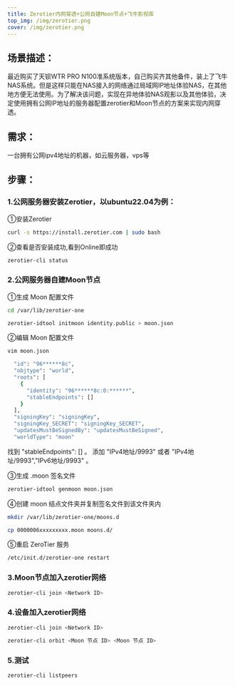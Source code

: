 ```yaml
---
title: Zerotier内网穿透+公网自建Moon节点+飞牛影视库
top_img: /img/zerotier.png
cover: /img/zerotier.png
---
```

## 场景描述：
最近购买了天钡WTR PRO N100准系统版本，自己购买齐其他备件，装上了飞牛NAS系统。但是这样只能在NAS接入的网络通过局域网IP地址体验NAS，在其他地方便无法使用。为了解决该问题，实现在异地体验NAS观影以及其他体验，决定使用拥有公网IP地址的服务器配置zerotier和Moon节点的方案来实现内网穿透。
## 需求：
一台拥有公网ipv4地址的机器，如云服务器，vps等

## 步骤：
### 1.公网服务器安装Zerotier，以ubuntu22.04为例：
①安装Zerotier
``` bash
curl -s https://install.zerotier.com | sudo bash
```
②查看是否安装成功,看到Online即成功
``` bash
zerotier-cli status
```
### 2.公网服务器自建Moon节点
①生成 Moon 配置文件
``` bash
cd /var/lib/zerotier-one
```
``` bash
zerotier-idtool initmoon identity.public > moon.json
```
②编辑 Moon 配置文件
``` bash
vim moon.json
```

``` bash
  "id": "96******8c",
  "objtype": "world",
  "roots": [
    {
      "identity": "96******8c:0:******",
      "stableEndpoints": []
    }
  ],
  "signingKey": "signingKey",
  "signingKey_SECRET": "signingKey_SECRET",
  "updatesMustBeSignedBy": "updatesMustBeSigned",
  "worldType": "moon"
```
找到 "stableEndpoints": [] 。
添加 "IPv4地址/9993" 或者 "IPv4地址/9993","IPv6地址/9993" 。

③生成 .moon 签名文件
``` bash
zerotier-idtool genmoon moon.json
```

④创建 moon 结点文件夹并复制签名文件到该文件夹内
``` bash
mkdir /var/lib/zerotier-one/moons.d
```
``` bash
cp 0000006xxxxxxxxx.moon moons.d/
```

⑤重启 ZeroTier 服务
``` bash
/etc/init.d/zerotier-one restart
```

### 3.Moon节点加入zerotier网络
``` bash
zerotier-cli join <Network ID>
```

### 4.设备加入zerotier网络
``` bash
zerotier-cli join <Network ID>
```
``` bash
zerotier-cli orbit <Moon 节点 ID> <Moon 节点 ID>
```

### 5.测试
``` bash
zerotier-cli listpeers
```

